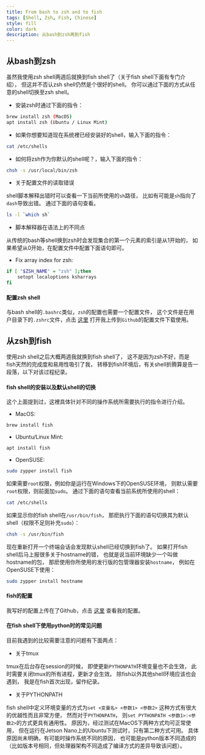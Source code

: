 ```yaml
---
title: From bash to zsh and to fish
tags: [Shell, Zsh, Fish, Chinese]
style: fill
color: dark
description: 从bash到zsh再到fish
---
```


<link rel="stylesheet" href="https://ss1.xrea.com/xin.g2.xrea.com/content/blog_style/chinese-font.css">

## 从bash到zsh

虽然我使用zsh shell两週后就换到fish shell了（关于fish shell下面有专门介绍），
但这并不否认zsh shell仍然是个很好的shell。
你可以通过下面的方式从任意的shell切换至zsh shell。

* 安装zsh时通过下面的指令：

```sh
brew install zsh (MacOS)
apt install zsh (Ubuntu / Linux Mint)
```

* 如果你想要知道现在系统裡已经安装好的shell，输入下面的指令：

```sh
cat /etc/shells
```

* 如何将zsh作为你默认的shell呢？，输入下面的指令：

```sh
chsh -s /usr/local/bin/zsh
```

* 关于配置文件的读取错误

shell脚本解释出错时可以查看一下当前所使用的`sh`路径，
比如有可能是`sh`指向了`dash`导致出错。
通过下面的语句查看。

```sh
ls -l `which sh`
```

* 脚本解释器在语法上的不同点

从传统的bash等shell换到zsh时会发现集合的第一个元素的索引是从1开始的，
如果希望从0开始，在配置文件中配置下面语句即可。

* Fix array index for zsh:

```sh
if [ "$ZSH_NAME" = "zsh" ];then
	setopt localoptions ksharrays
fi
```

#### 配置zsh shell

与bash shell的`.bashrc`类似，`zsh`的配置也需要一个配置文件，
这个文件是在用户目录下的`.zshrc`文件，点击
[这里](https://github.com/xinii/xinconfig/blob/master/profile/core/zsh.sh)
打开我上传到`Github`的配置文件下载使用。

## 从zsh到fish

使用zsh shell之后大概两週我就换到fish shell了，
这不是因为zsh不好，而是fish天然的完成度和易用性吸引了我，
转移到fish环境后，有关shell折腾算是告一段落，以下对该过程纪录。

#### fish shell的安装以及默认shell的切换

这个上面提到过，这裡具体针对不同的操作系统所需要执行的指令进行介绍。

* MacOS:

```sh
brew install fish
```

* Ubuntu/Linux Mint:

```sh
apt install fish
```

* OpenSUSE:

```sh
sudo zypper install fish
```

如果需要`root`权限，例如你是运行在Windows下的OpenSUSE环境，
则默认需要`root`权限，则前面加`sudo`。
通过下面的语句查看当前系统所使用的shell：

```sh
cat /etc/shells
```

如果显示你的fish shell在`/usr/bin/fish`，
那麽执行下面的语句切换其为默认shell（权限不足则补充`sudo`）：

```sh
chsh -s /usr/bin/fish
```

现在重新打开一个终端会话会发现默认shell已经切换到fish了。
如果打开fish shell后马上报很多关于hostname的错，
也就是说当前环境缺少一个叫做hostname的包，
那麽使用你所使用的发行版的包管理器安装`hostname`，
例如在OpenSUSE下使用：

```sh
sudo zypper install hostname
```

#### fish的配置

我写好的配置上传在了Github，点击
[这里](https://github.com/xinii/xinconfig/tree/master/profile/fish)
查看我的配置。

#### 在fish shell下使用python时的常见问题


目前我遇到的比较需要注意的问题有下面两点：

- 关于tmux

tmux在后台存在session的时候，
即使更新`PYTHONPATH`环境变量也不会生效，
此时需要关闭tmux的所有进程，更新才会生效。
除fish以外其他shell环境应该也会遇到，
我是在fish首次出现，留作纪录。

- 关于PYTHONPATH

fish shell中定义环境变量的方式为`set <变量名> <参数1> <参数2>`
这种方式有很大的优越性而且非常方便，
然而对于`PYTHONPATH`，
则`set PYTHONPATH <参数1>:<参数2>`的方式更具有通用性。
原因为，经过测试在MacOS下两种方式均可正常使用，
但在运行在Jetson Nano上的Ubuntu下测试时，只有第二种方式可用。
具体原因尚未明确，有可能时操作系统不同的原因，
也可能是python版本不同造成的
（比如版本号相同，但处理器架构不同造成了编译方式的差异导致该问题）。

